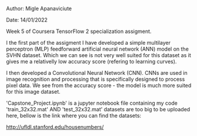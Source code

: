Author: Migle Apanaviciute

Date: 14/01/2022

Week 5 of Coursera TensorFlow 2 specialization assigment.

I the first part of the assigment I have developed a simple multilayer perceptron (MLP) feedforward artificial neural network (ANN) model on the SVHN dataset. Which we can see is not very well suited for this dataset as it gives me a relativelly low accuracy score (refering to learning curves).

I then developed a Convolutional Neural Network (CNN). CNNs are used in image recognition and processing that is specifically designed to process pixel data. We see from the accuracy score - the model is much more suited for this image dataset. 

'Capstone_Project.ipynb' is a jupyter notebook file containing my code
'train_32x32.mat' AND 'test_32x32.mat' datasets are too big to be uploaded here, bellow is the link where you can find the datasets:

http://ufldl.stanford.edu/housenumbers/
